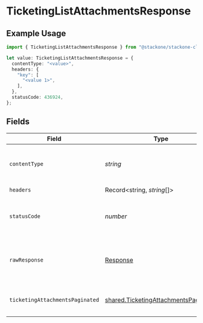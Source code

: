 # TicketingListAttachmentsResponse

## Example Usage

```typescript
import { TicketingListAttachmentsResponse } from "@stackone/stackone-client-ts/sdk/models/operations";

let value: TicketingListAttachmentsResponse = {
  contentType: "<value>",
  headers: {
    "key": [
      "<value 1>",
    ],
  },
  statusCode: 436924,
};
```

## Fields

| Field                                                                                               | Type                                                                                                | Required                                                                                            | Description                                                                                         |
| --------------------------------------------------------------------------------------------------- | --------------------------------------------------------------------------------------------------- | --------------------------------------------------------------------------------------------------- | --------------------------------------------------------------------------------------------------- |
| `contentType`                                                                                       | *string*                                                                                            | :heavy_check_mark:                                                                                  | HTTP response content type for this operation                                                       |
| `headers`                                                                                           | Record<string, *string*[]>                                                                          | :heavy_check_mark:                                                                                  | N/A                                                                                                 |
| `statusCode`                                                                                        | *number*                                                                                            | :heavy_check_mark:                                                                                  | HTTP response status code for this operation                                                        |
| `rawResponse`                                                                                       | [Response](https://developer.mozilla.org/en-US/docs/Web/API/Response)                               | :heavy_check_mark:                                                                                  | Raw HTTP response; suitable for custom response parsing                                             |
| `ticketingAttachmentsPaginated`                                                                     | [shared.TicketingAttachmentsPaginated](../../../sdk/models/shared/ticketingattachmentspaginated.md) | :heavy_minus_sign:                                                                                  | The list of attachments was retrieved.                                                              |